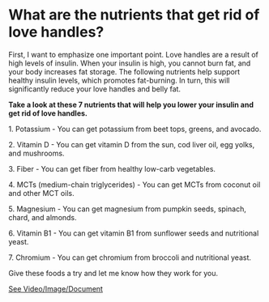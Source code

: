 # What are the nutrients that get rid of love handles?

First, I want to emphasize one important point. Love handles are a result of high levels of insulin. When your insulin is high, you cannot burn fat, and your body increases fat storage. The following nutrients help support healthy insulin levels, which promotes fat-burning. In turn, this will significantly reduce your love handles and belly fat.

**Take a look at these 7 nutrients that will help you lower your insulin and get rid of love handles.**

1\. Potassium - You can get potassium from beet tops, greens, and avocado.

2\. Vitamin D - You can get vitamin D from the sun, cod liver oil, egg yolks, and mushrooms.

3\. Fiber - You can get fiber from healthy low-carb vegetables.

4\. MCTs (medium-chain triglycerides) - You can get MCTs from coconut oil and other MCT oils.

5\. Magnesium - You can get magnesium from pumpkin seeds, spinach, chard, and almonds.

6\. Vitamin B1 - You can get vitamin B1 from sunflower seeds and nutritional yeast.

7\. Chromium - You can get chromium from broccoli and nutritional yeast.

Give these foods a try and let me know how they work for you.

 [See Video/Image/Document](https://hls-player.drberg.com/asset?path=migrated-assets/the-7-nutrients-that-get-rid-of-love-handles-belly-fat-drberg)